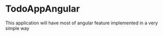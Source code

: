 # TodoAppAngular
This application will have most of angular feature implemented in a very simple way
